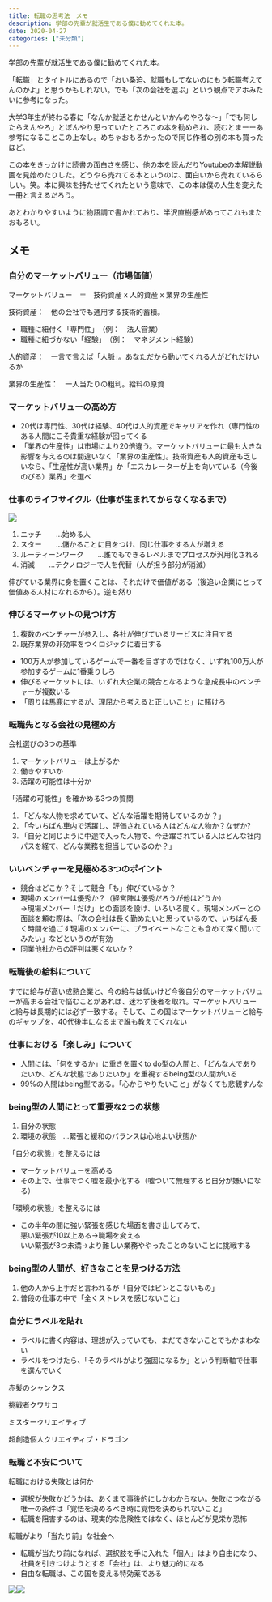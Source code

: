 ```yaml
---
title: 転職の思考法　メモ
description: 学部の先輩が就活生である僕に勧めてくれた本。
date: 2020-04-27
categories: ["未分類"]
---
```


学部の先輩が就活生である僕に勧めてくれた本。

「転職」とタイトルにあるので「おい桑迫、就職もしてないのにもう転職考えてんのかよ」と思うかもしれない。でも「次の会社を選ぶ」という観点でアホみたいに参考になった。

大学3年生が終わる春に「なんか就活とかせんといかんのやろな〜」「でも何したらえんやろ」とぼんやり思っていたところこの本を勧められ、読むとまーーあ参考になることこの上なし。めちゃおもろかったので同じ作者の別の本も買ったほど。

この本をきっかけに読書の面白さを感じ、他の本を読んだりYoutubeの本解説動画を見始めたりした。どうやら売れてる本というのは、面白いから売れているらしい。笑。本に興味を持たせてくれたという意味で、この本は僕の人生を変えた一冊と言えるだろう。

あとわかりやすいように物語調で書かれており、半沢直樹感があってこれもまたおもろい。

## メモ

### 自分のマーケットバリュー（市場価値）

マーケットバリュー　＝　技術資産 x 人的資産 x 業界の生産性

技術資産：　他の会社でも通用する技術的蓄積。

-   職種に紐付く「専門性」　（例：　法人営業）　
-   職種に紐づかない「経験」　（例：　マネジメント経験）

人的資産：　一言で言えば「人脈」。あなただから動いてくれる人がどれだけいるか

業界の生産性：　一人当たりの粗利。給料の原資

### マーケットバリューの高め方

-   20代は専門性、30代は経験、40代は人的資産でキャリアを作れ（専門性のある人間にこそ貴重な経験が回ってくる
-   「業界の生産性」は市場により20倍違う。マーケットバリューに最も大きな影響を与えるのは間違いなく「業界の生産性」。技術資産も人的資産も乏しいなら、「生産性が高い業界」か「エスカレーターが上を向いている（今後のびる）業界」を選べ

### 仕事のライフサイクル（仕事が生まれてからなくなるまで）

![](https://chankuwa.com/wp-content/uploads/2020/04/image.png)

1.  ニッチ　　…始める人
2.  スター　　…儲かることに目をつけ、同じ仕事をする人が増える
3.  ルーティーンワーク　　…誰でもできるレベルまでプロセスが汎用化される
4.  消滅　　…テクノロジーで人を代替（人が担う部分が消滅）

伸びている業界に身を置くことは、それだけで価値がある（後追い企業にとって価値ある人材になれるから）。逆も然り

### 伸びるマーケットの見つけ方

1.  複数のベンチャーが参入し、各社が伸びているサービスに注目する
2.  既存業界の非効率をつくロジックに着目する

-   100万人が参加しているゲームで一番を目ざすのではなく、いずれ100万人が参加するゲームに1番乗りしろ
-   伸びるマーケットには、いずれ大企業の競合となるような急成長中のベンチャーが複数いる
-   「周りは馬鹿にするが、理屈から考えると正しいこと」に賭けろ

### 転職先となる会社の見極め方

会社選びの3つの基準

1.  マーケットバリューは上がるか
2.  働きやすいか
3.  活躍の可能性は十分か

「活躍の可能性」を確かめる3つの質問

1.  「どんな人物を求めていて、どんな活躍を期待しているのか？」
2.  「今いちばん車内で活躍し、評価されている人はどんな人物か？なぜか?
3.  「自分と同じように中途で入った人物で、今活躍されている人はどんな社内パスを経て、どんな業務を担当しているのか？」

### いいベンチャーを見極める3つのポイント

-   競合はどこか？そして競合「も」伸びているか？
-   現場のメンバーは優秀か？（経営陣は優秀だろうが他はどうか）  
    →現場メンバー「だけ」との面談を設け、いろいろ聞く。現場メンバーとの面談を頼む際は、「次の会社は長く勤めたいと思っているので、いちばん長く時間を過ごす現場のメンバーに、プライベートなことも含めて深く聞いてみたい」などというのが有効
-   同業他社からの評判は悪くないか？

### 転職後の給料について

すでに給与が高い成熟企業と、今の給与は低いけど今後自分のマーケットバリューが高まる会社で悩むことがあれば、迷わず後者を取れ。マーケットバリューと給与は長期的には必ず一致する。そして、この国はマーケットバリューと給与のギャップを、40代後半になるまで誰も教えてくれない

### 仕事における「楽しみ」について

-   人間には、「何をするか」に重きを置くto do型の人間と、「どんな人でありたいか、どんな状態でありたいか」を重視するbeing型の人間がいる
-   99%の人間はbeing型である。「心からやりたいこと」がなくても悲観すんな

### being型の人間にとって重要な2つの状態

1.  自分の状態
2.  環境の状態　…緊張と緩和のバランスは心地よい状態か

「自分の状態」を整えるには

-   マーケットバリューを高める
-   その上で、仕事でつく嘘を最小化する（嘘ついて無理すると自分が嫌いになる）

「環境の状態」を整えるには

-   この半年の間に強い緊張を感じた場面を書き出してみて、  
    悪い緊張が10以上ある→職場を変える  
    いい緊張が3つ未満→より難しい業務ややったことのないことに挑戦する

### being型の人間が、好きなことを見つける方法

1.  他の人から上手だと言われるが「自分ではピンとこないもの」
2.  普段の仕事の中で「全くストレスを感じないこと」

### 自分にラベルを貼れ

-   ラベルに書く内容は、理想が入っていても、まだできないことでもかまわない
-   ラベルをつけたら、「そのラベルがより強固になるか」という判断軸で仕事を選んでいく

赤髪のシャンクス

挑戦者クワサコ

ミスタークリエイティブ

超創造個人クリエイティブ・ドラゴン

### 転職と不安について

転職における失敗とは何か

-   選択が失敗かどうかは、あくまで事後的にしかわからない。失敗につながる唯一の条件は「覚悟を決めるべき時に覚悟を決められないこと」
-   転職を阻害するのは、現実的な危険性ではなく、ほとんどが見栄か恐怖

転職がより「当たり前」な社会へ

-   転職が当たり前になれば、選択肢を手に入れた「個人」はより自由になり、社員を引きつけようとする「会社」は、より魅力的になる
-   自由な転職は、この国を変える特効薬である

[![](//ws-fe.amazon-adsystem.com/widgets/q?_encoding=UTF8&ASIN=4478105553&Format=_SL110_&ID=AsinImage&MarketPlace=JP&ServiceVersion=20070822&WS=1&tag=kuwazon-22&language=ja_JP)](https://www.amazon.co.jp/%E3%81%93%E3%81%AE%E3%81%BE%E3%81%BE%E4%BB%8A%E3%81%AE%E4%BC%9A%E7%A4%BE%E3%81%AB%E3%81%84%E3%81%A6%E3%81%84%E3%81%84%E3%81%AE%E3%81%8B-%E3%81%A8%E4%B8%80%E5%BA%A6%E3%81%A7%E3%82%82%E6%80%9D%E3%81%A3%E3%81%9F%E3%82%89%E8%AA%AD%E3%82%80-%E8%BB%A2%E8%81%B7%E3%81%AE%E6%80%9D%E8%80%83%E6%B3%95-%E5%8C%97%E9%87%8E-%E5%94%AF%E6%88%91/dp/4478105553/ref=as_li_ss_il?__mk_ja_JP=%E3%82%AB%E3%82%BF%E3%82%AB%E3%83%8A&dchild=1&keywords=%E8%BB%A2%E8%81%B7%E3%81%AE%E6%80%9D%E8%80%83%E6%B3%95&qid=1588023049&sr=8-1&linkCode=li1&tag=kuwazon-22&linkId=d96060a02d93b891a92193389ec85aa1&language=ja_JP)![](https://ir-jp.amazon-adsystem.com/e/ir?t=kuwazon-22&language=ja_JP&l=li1&o=9&a=4478105553)